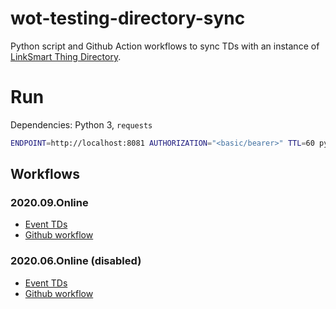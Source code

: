 # wot-testing-directory-sync

Python script and Github Action workflows to sync TDs with an instance of [LinkSmart Thing Directory](https://github.com/linksmart/thing-directory).

# Run
Dependencies: Python 3, `requests`
```bash
ENDPOINT=http://localhost:8081 AUTHORIZATION="<basic/bearer>" TTL=60 python sync.py
```

## Workflows
### 2020.09.Online
- [Event TDs](https://github.com/w3c/wot-testing/blob/master/events/2020.09.Online/TDs)
- [Github workflow](https://github.com/farshidtz/wot-testing-directory-sync/blob/master/.github/workflows/2020.09.Online.yml)

### 2020.06.Online (disabled)
- [Event TDs](https://github.com/w3c/wot-testing/blob/master/events/2020.06.Online/TDs)
- [Github workflow](https://github.com/farshidtz/wot-testing-directory-sync/blob/master/.github/workflows/2020.06.Online.yml.disabled)
